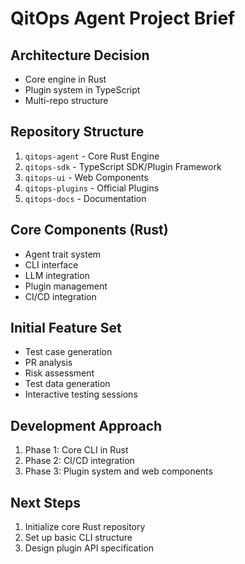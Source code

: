 # QitOps Agent Project Brief

## Architecture Decision
- Core engine in Rust
- Plugin system in TypeScript
- Multi-repo structure

## Repository Structure
1. `qitops-agent` - Core Rust Engine
2. `qitops-sdk` - TypeScript SDK/Plugin Framework
3. `qitops-ui` - Web Components
4. `qitops-plugins` - Official Plugins
5. `qitops-docs` - Documentation

## Core Components (Rust)
- Agent trait system
- CLI interface
- LLM integration
- Plugin management
- CI/CD integration

## Initial Feature Set
- Test case generation
- PR analysis
- Risk assessment
- Test data generation
- Interactive testing sessions

## Development Approach
1. Phase 1: Core CLI in Rust
2. Phase 2: CI/CD integration
3. Phase 3: Plugin system and web components

## Next Steps
1. Initialize core Rust repository
2. Set up basic CLI structure
3. Design plugin API specification